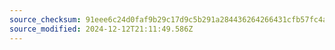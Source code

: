 ```yaml
---
source_checksum: 91eee6c24d0faf9b29c17d9c5b291a284436264266431cfb57fc4a672b7f49fd
source_modified: 2024-12-12T21:11:49.586Z
---
```


